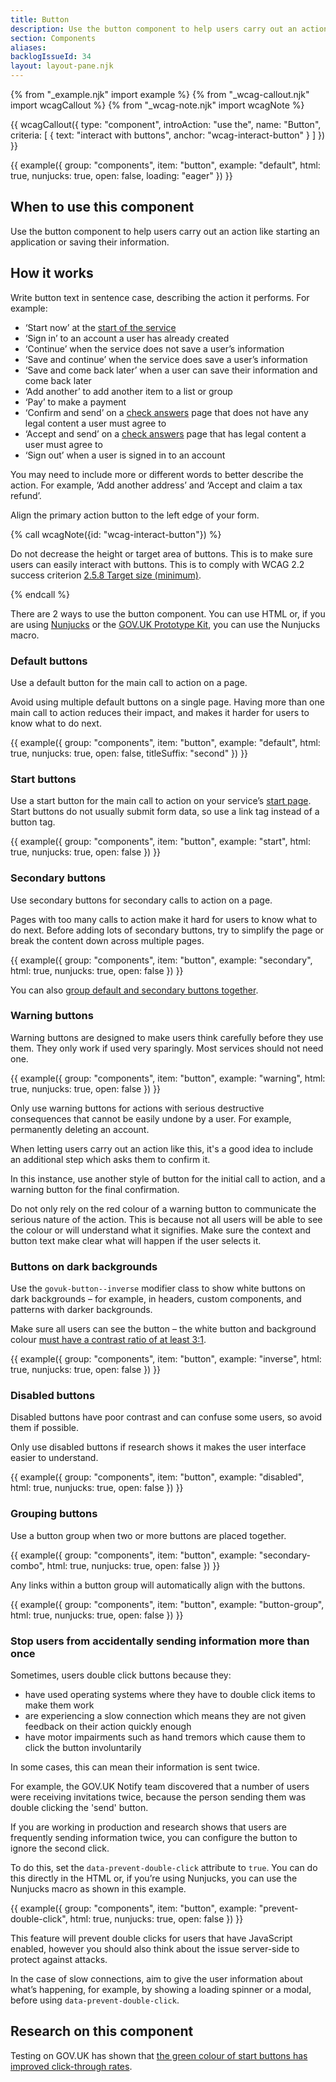 ```yaml
---
title: Button
description: Use the button component to help users carry out an action
section: Components
aliases:
backlogIssueId: 34
layout: layout-pane.njk
---
```


{% from "_example.njk" import example %}
{% from "_wcag-callout.njk" import wcagCallout %}
{% from "_wcag-note.njk" import wcagNote %}

{{ wcagCallout({
  type: "component",
  introAction: "use the",
  name: "Button",
  criteria: [
    {
      text: "interact with buttons",
      anchor: "wcag-interact-button"
    }
  ]
}) }}

{{ example({ group: "components", item: "button", example: "default", html: true, nunjucks: true, open: false, loading: "eager" }) }}

## When to use this component

Use the button component to help users carry out an action like starting an application or saving their information.

## How it works

Write button text in sentence case, describing the action it performs. For example:

- ‘Start now’ at the [start of the service](/patterns/start-using-a-service/)
- ‘Sign in’ to an account a user has already created
- ‘Continue’ when the service does not save a user’s information
- ‘Save and continue’ when the service does save a user’s information
- ‘Save and come back later’ when a user can save their information and come back later
- ‘Add another’ to add another item to a list or group
- ‘Pay’ to make a payment
- ‘Confirm and send’ on a [check answers](/patterns/check-answers/) page that does not have any legal content a user must agree to
- ‘Accept and send’ on a [check answers](/patterns/check-answers/) page that has legal content a user must agree to
- ‘Sign out’ when a user is signed in to an account

You may need to include more or different words to better describe the action. For example, ‘Add another address’ and ‘Accept and claim a tax refund’.

Align the primary action button to the left edge of your form.

{% call wcagNote({id: "wcag-interact-button"}) %}

<p>Do not decrease the height or target area of buttons. This is to make sure users can easily interact with buttons. This is to comply with WCAG 2.2 success criterion <a href="https://www.w3.org/WAI/WCAG22/Understanding/target-size-minimum.html">2.5.8 Target size (minimum)</a>.</p>
{% endcall %}

There are 2 ways to use the button component. You can use HTML or, if you are using [Nunjucks](https://mozilla.github.io/nunjucks/) or the [GOV.UK Prototype Kit](https://prototype-kit.service.gov.uk), you can use the Nunjucks macro.

### Default buttons

Use a default button for the main call to action on a page.

Avoid using multiple default buttons on a single page. Having more than one main call to action reduces their impact, and makes it harder for users to know what to do next.

{{ example({ group: "components", item: "button", example: "default", html: true, nunjucks: true, open: false, titleSuffix: "second" }) }}

### Start buttons

Use a start button for the main call to action on your service’s [start page](/patterns/start-using-a-service/).
Start buttons do not usually submit form data, so use a link tag instead of a button tag.

{{ example({ group: "components", item: "button", example: "start", html: true, nunjucks: true, open: false }) }}

### Secondary buttons

Use secondary buttons for secondary calls to action on a page.

Pages with too many calls to action make it hard for users to know what to do next. Before adding lots of secondary buttons, try to simplify the page or break the content down across multiple pages.

{{ example({ group: "components", item: "button", example: "secondary", html: true, nunjucks: true, open: false }) }}

You can also [group default and secondary buttons together](#grouping-buttons).

### Warning buttons

Warning buttons are designed to make users think carefully before they use them. They only work if used very sparingly. Most services should not need one.

{{ example({ group: "components", item: "button", example: "warning", html: true, nunjucks: true, open: false }) }}

Only use warning buttons for actions with serious destructive consequences that cannot be easily undone by a user. For example, permanently deleting an account.

When letting users carry out an action like this, it's a good idea to include an additional step which asks them to confirm it.

In this instance, use another style of button for the initial call to action, and a warning button for the final confirmation.

Do not only rely on the red colour of a warning button to communicate the serious nature of the action. This is because not all users will be able to see the colour or will understand what it signifies. Make sure the context and button text make clear what will happen if the user selects it.

### Buttons on dark backgrounds

Use the `govuk-button--inverse` modifier class to show white buttons on dark backgrounds – for example, in headers, custom components, and patterns with darker backgrounds.

Make sure all users can see the button – the white button and background colour [must have a contrast ratio of at least 3:1](https://www.w3.org/WAI/WCAG21/Understanding/non-text-contrast.html).

{{ example({ group: "components", item: "button", example: "inverse", html: true, nunjucks: true, open: false }) }}

### Disabled buttons

Disabled buttons have poor contrast and can confuse some users, so avoid them if&nbsp;possible.

Only use disabled buttons if research shows it makes the user interface easier to&nbsp;understand.

{{ example({ group: "components", item: "button", example: "disabled", html: true, nunjucks: true, open: false }) }}

### Grouping buttons

Use a button group when two or more buttons are placed together.

{{ example({ group: "components", item: "button", example: "secondary-combo", html: true, nunjucks: true, open: false }) }}

Any links within a button group will automatically align with the buttons.

{{ example({ group: "components", item: "button", example: "button-group", html: true, nunjucks: true, open: false }) }}

### Stop users from accidentally sending information more than once

Sometimes, users double click buttons because they:

- have used operating systems where they have to double click items to make them work
- are experiencing a slow connection which means they are not given feedback on their action quickly enough
- have motor impairments such as hand tremors which cause them to click the button involuntarily

In some cases, this can mean their information is sent twice.

For example, the GOV.UK Notify team discovered that a number of users were receiving invitations twice, because the person sending them was double clicking the 'send' button.

If you are working in production and research shows that users are frequently sending information twice, you can configure the button to ignore the second click.

To do this, set the `data-prevent-double-click` attribute to `true`. You can do this directly in the HTML or, if you’re using Nunjucks, you can use the Nunjucks macro as shown in this example.

{{ example({ group: "components", item: "button", example: "prevent-double-click", html: true, nunjucks: true, open: false }) }}

This feature will prevent double clicks for users that have JavaScript enabled, however you should also think about the issue server-side to protect against attacks.

In the case of slow connections, aim to give the user information about what’s happening, for example, by showing a loading spinner or a modal, before using `data-prevent-double-click`.

## Research on this component

Testing on GOV.UK has shown that [the green colour of start buttons has improved click-through rates](https://github.com/alphagov/govuk-design-system-backlog/issues/34#issuecomment-699537400).

